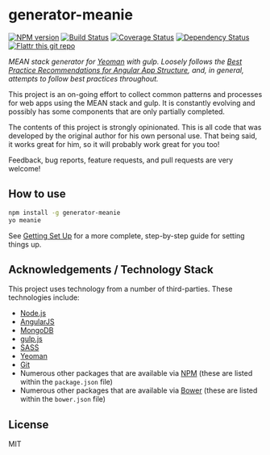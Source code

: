 # generator-meanie

[![NPM version][npm-image]][npm-url] [![Build Status][travis-image]][travis-url] [![Coverage Status][coveralls-image]][coveralls-url] [![Dependency Status][depstat-image]][depstat-url] [![Flattr this git repo][flattr-image]][flattr-url]

_MEAN stack generator for [Yeoman](http://yeoman.io) with gulp. Loosely follows the 
[Best Practice Recommendations for Angular App Structure][best-practices-url], 
and, in general, attempts to follow best practices throughout._

This project is an on-going effort to collect common patterns and processes for web apps using the MEAN stack and gulp. 
It is constantly evolving and possibly has some components that are only partially completed.

The contents of this project is strongly opinionated. This is all code that was developed by the original author for 
his own personal use. That being said, it works great for him, so it will probably work great for you too!

Feedback, bug reports, feature requests, and pull requests are very welcome!

## How to use

```bash
npm install -g generator-meanie
yo meanie
```

See [Getting Set Up](./docs/getting-set-up.md) for a more complete, step-by-step guide for setting things up.

## Acknowledgements / Technology Stack

This project uses technology from a number of third-parties. These technologies include:

- [Node.js](http://nodejs.org/)
- [AngularJS](https://angularjs.org/)
- [MongoDB](https://mongodb.org/)
- [gulp.js](http://http://gulpjs.com/)
- [SASS](http://sass-lang.com/)
- [Yeoman](http://yeoman.io/)
- [Git](http://git-scm.com/)
- Numerous other packages that are available via [NPM](http://npmjs.org/) 
  (these are listed within the `package.json` file)
- Numerous other packages that are available via [Bower](http://bower.io/) 
  (these are listed within the `bower.json` file)

## License

MIT



[flattr-url]: https://flattr.com/submit/auto?user_id=levisl176&url=github.com/levisl176/generator-meanie&title=generator-meanie&language=javascript&tags=github&category=software
[flattr-image]: http://api.flattr.com/button/flattr-badge-large.png?style=flat

[npm-url]: https://npmjs.org/package/generator-meanie
[npm-image]: https://badge.fury.io/js/generator-meanie.png?style=flat

[travis-url]: https://travis-ci.org/levisl176/generator-meanie
[travis-image]: https://secure.travis-ci.org/levisl176/generator-meanie.png?branch=master&style=flat

[coveralls-url]: https://coveralls.io/r/levisl176/text-animation
[coveralls-image]: https://img.shields.io/coveralls/levisl176/text-animation.svg?style=flat

[depstat-url]: https://david-dm.org/levisl176/generator-meanie
[depstat-image]: https://david-dm.org/levisl176/generator-meanie.svg?style=flat

[best-practices-url]: https://docs.google.com/document/d/1XXMvReO8-Awi1EZXAXS4PzDzdNvV6pGcuaF4Q9821Es/pub
